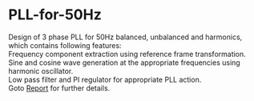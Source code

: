 # PLL-for-50Hz  
Design of 3 phase PLL for 50Hz balanced, unbalanced and harmonics, which contains following features:   
Frequency component extraction using reference frame transformation.  
Sine and cosine wave generation at the appropriate frequencies using harmonic oscillator.  
Low pass filter and PI regulator for appropriate PLL action.  
Goto [Report](https://github.com/sourabh-suri/PLL-for-50Hz/blob/master/PLL/Report%20PLL.pdf) for further details.
